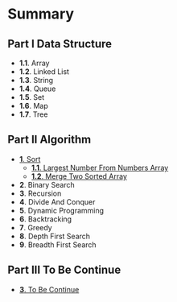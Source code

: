 # Summary

## Part I Data Structure

 * __1.1__. Array
 * __1.2__. Linked List
 * __1.3__. String
 * __1.4__. Queue
 * __1.5__. Set
 * __1.6__. Map
 * __1.7__. Tree

## Part II Algorithm
* [__1__. Sort](2_1_sort.md)
    * [__1.1__. Largest Number From Numbers Array](sort/largest_number_from_numbers_array.md)
    * [__1.2__. Merge Two Sorted Array](sort/merge_two_sorted_array.md)
* __2__. Binary Search
* __3__. Recursion
* __4__. Divide And Conquer
* __5__. Dynamic Programming
* __6__. Backtracking
* __7__. Greedy
* __8__. Depth First Search
* __9__. Breadth First Search

## Part III To Be Continue
* [__3__. To Be Continue](3__to_be_continue.md)

